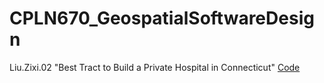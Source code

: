 # CPLN670_GeospatialSoftwareDesign

Liu.Zixi.02 "Best Tract to Build a Private Hospital in Connecticut"
[Code](https://code.earthengine.google.com/777683dcc3aef7293cd897ef22f08eb5)


